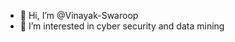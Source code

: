 - 👋 Hi, I’m @Vinayak-Swaroop
- 👀 I’m interested in cyber security and data mining
<!-- - 🌱 I’m currently learning 
- 💞️ I’m looking to collaborate on ...
- 📫 How to reach me ... -->

<!---
Vinayak-Swaroop/Vinayak-Swaroop is a ✨ special ✨ repository because its `README.md` (this file) appears on your GitHub profile.
You can click the Preview link to take a look at your changes.
--->
